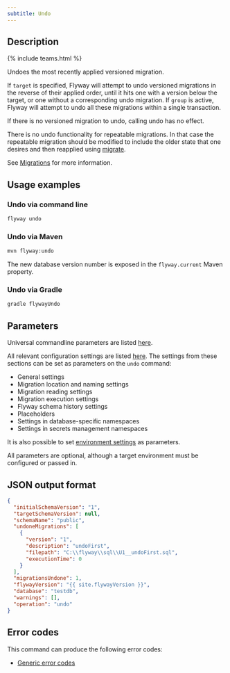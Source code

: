 ```yaml
---
subtitle: Undo
---
```


## Description

{% include teams.html %}

Undoes the most recently applied versioned migration.

If `target` is specified, Flyway will attempt to undo versioned migrations in the reverse of their applied order, until it hits
one with a version below the target, or one without a corresponding undo migration. If `group` is active, Flyway will attempt to undo all these migrations within a
single transaction.

If there is no versioned migration to undo, calling undo has no effect.

There is no undo functionality for repeatable migrations. In that case the repeatable migration should be modified to
include the older state that one desires and then reapplied using [migrate](Commands/migrate).

See [Migrations](https://documentation.red-gate.com/display/FD/Migrations) for more information.

## Usage examples

### Undo via command line

```bash
flyway undo
```

### Undo via Maven

```bash
mvn flyway:undo
```

The new database version number is exposed in the `flyway.current` Maven property.

### Undo via Gradle

```bash
gradle flywayUndo
```

## Parameters

Universal commandline parameters are listed [here](<Command-line Parameters>).

All relevant configuration settings are listed [here](<Configuration/Flyway Namespace>). The settings from these sections can be set as parameters on the `undo` command:
* General settings
* Migration location and naming settings
* Migration reading settings
* Migration execution settings
* Flyway schema history settings
* Placeholders
* Settings in database-specific namespaces
* Settings in secrets management namespaces
  
It is also possible to set [environment settings](<Configuration/Environments Namespace>) as parameters.

All parameters are optional, although a target environment must be configured or passed in.

## JSON output format

```json
{
  "initialSchemaVersion": "1",
  "targetSchemaVersion": null,
  "schemaName": "public",
  "undoneMigrations": [
    {
      "version": "1",
      "description": "undoFirst",
      "filepath": "C:\\flyway\\sql\\U1__undoFirst.sql",
      "executionTime": 0
    }
  ],
  "migrationsUndone": 1,
  "flywayVersion": "{{ site.flywayVersion }}",
  "database": "testdb",
  "warnings": [],
  "operation": "undo"
}
```

## Error codes

This command can produce the following error codes:
- [Generic error codes](<Exit codes and error codes/General error codes>)